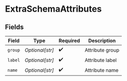 # ExtraSchemaAttributes


## Fields

| Field              | Type               | Required           | Description        |
| ------------------ | ------------------ | ------------------ | ------------------ |
| `group`            | *Optional[str]*    | :heavy_check_mark: | Attribute group    |
| `label`            | *Optional[str]*    | :heavy_check_mark: | Attribute label    |
| `name`             | *Optional[str]*    | :heavy_check_mark: | Attribute name     |